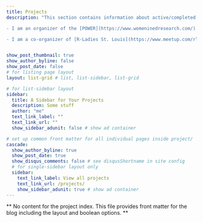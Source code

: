 ```yaml
---
title: Projects
description: "This section contains information about active/completed projects that I have worked on in the areas of data management, data wrangling, or programming in R. In addition to viewing my solo projects you can read more about the organizations I work with by clicking the links below.

- I am an organizer of the [POWER](https://www.womeninedresearch.com/) Issues in Education Data Management Research Hub

- I am a co-organizer of [R-Ladies St. Louis](https://www.meetup.com/rladies-st-louis/)" 


show_post_thumbnail: true
show_author_byline: false
show_post_date: false
# for listing page layout
layout: list-grid # list, list-sidebar, list-grid

# for list-sidebar layout
sidebar: 
  title: A Sidebar for Your Projects
  description: Some stuff
  author: "me"
  text_link_label: ""
  text_link_url: ""
  show_sidebar_adunit: false # show ad container

# set up common front matter for all individual pages inside project/
cascade:    
  show_author_byline: true
  show_post_date: true
  show_disqus_comments: false # see disqusShortname in site config
  # for single-sidebar layout only
  sidebar:
    text_link_label: View all projects
    text_link_url: /projects/
    show_sidebar_adunit: true # show ad container
---
```


** No content for the project index. This file provides front matter for the blog including the layout and boolean options. **